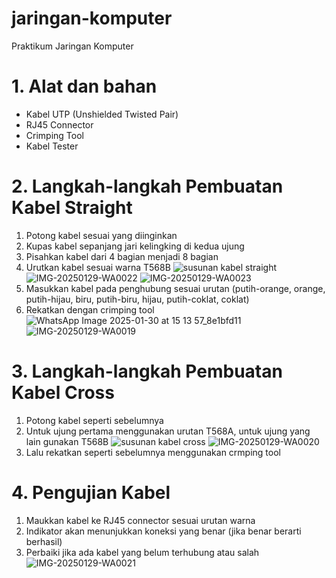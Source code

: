 # jaringan-komputer
Praktikum Jaringan Komputer

# 1. Alat dan bahan
- Kabel UTP (Unshielded Twisted Pair)
- RJ45 Connector
- Crimping Tool
- Kabel Tester

# 2. Langkah-langkah Pembuatan Kabel Straight
1. Potong kabel sesuai yang diinginkan 
2. Kupas kabel sepanjang jari kelingking di kedua ujung
3. Pisahkan kabel dari 4 bagian menjadi 8 bagian
4.  Urutkan kabel sesuai warna T568B
   ![susunan kabel straight](https://github.com/user-attachments/assets/53ab7027-e2da-4faf-b30d-94a898d8a694)
   ![IMG-20250129-WA0022](https://github.com/user-attachments/assets/dde1df06-4269-4d13-a883-3d731cced251)
   ![IMG-20250129-WA0023](https://github.com/user-attachments/assets/74ace29e-c2a1-4c58-8680-293d7ba81e78)
6. Masukkan kabel pada penghubung sesuai urutan (putih-orange, orange, putih-hijau, biru, putih-biru, hijau, putih-coklat, coklat)
7. Rekatkan dengan crimping tool
   ![WhatsApp Image 2025-01-30 at 15 13 57_8e1bfd11](https://github.com/user-attachments/assets/fd751406-2f77-4bbd-84f4-8aafaa7003b4)
   ![IMG-20250129-WA0019](https://github.com/user-attachments/assets/50f6d98a-1acd-4b2e-9d32-f9f9de145c0e)

# 3. Langkah-langkah Pembuatan Kabel Cross
1. Potong kabel seperti sebelumnya
2. Untuk ujung pertama menggunakan urutan T568A, untuk ujung yang lain gunakan T568B
   ![susunan kabel cross](https://github.com/user-attachments/assets/91183886-85e1-41da-94ce-1f07ec2fbe59)
   ![IMG-20250129-WA0020](https://github.com/user-attachments/assets/292c293b-99f9-47c3-87c8-18296822e948)
3. Lalu rekatkan seperti sebelumnya menggunakan crmping tool

# 4. Pengujian Kabel
1. Maukkan kabel ke RJ45 connector sesuai urutan warna
2. Indikator akan menunjukkan koneksi yang benar (jika benar berarti berhasil)
3. Perbaiki jika ada kabel yang belum terhubung atau salah
   ![IMG-20250129-WA0021](https://github.com/user-attachments/assets/0d75b9b8-7406-40d5-8839-950a128772d7)



